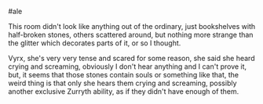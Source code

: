 #ale 


This room didn't look like anything out of the ordinary, just bookshelves with half-broken stones, others scattered around, but nothing more strange than the glitter which decorates parts of it, or so I thought.

Vyrx, she's very very tense and scared for some reason, she said she heard crying and screaming, obviously I don't hear anything and I can't prove it, but, it seems that those stones contain souls or something like that, the weird thing is that only she hears them crying and screaming, possibly another exclusive Zurryth ability, as if they didn't have enough of them.